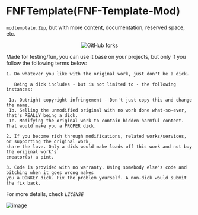 ﻿# FNFTemplate(FNF-Template-Mod)

`modtemplate.Zip`, but with more content, documentation, reserved space, etc.
<p align="center">
   <img alt="GitHub forks" src="https://img.shields.io/github/forks/PatoFlamejanteTV/FNFTemplate">
</p>

Made for testing/fun, you can use it base on your projects, but only if you follow the following terms below:

```
1. Do whatever you like with the original work, just don't be a dick.

   Being a dick includes - but is not limited to - the following instances:

 1a. Outright copyright infringement - Don't just copy this and change the name.
 1b. Selling the unmodified original with no work done what-so-ever, that's REALLY being a dick.
 1c. Modifying the original work to contain hidden harmful content. That would make you a PROPER dick.

2. If you become rich through modifications, related works/services, or supporting the original work,
share the love. Only a dick would make loads off this work and not buy the original work's
creator(s) a pint.

3. Code is provided with no warranty. Using somebody else's code and bitching when it goes wrong makes
you a DONKEY dick. Fix the problem yourself. A non-dick would submit the fix back.    
```
For more details, check _`LICENSE`_

![image](https://github.com/user-attachments/assets/44d4d6f2-54e0-4a65-a055-c233b855f052)
